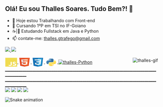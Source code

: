 ## Olá! Eu sou Thalles Soares. Tudo Bem?! 👋

- 🔭 Hoje estou Trabalhando com Front-end
- 🌱 Cursando 1ºP em TSI no IF-Goiano
- ☕|🐍 Estudando Fullstack em Java e Python
- 📫 contate-me: thalles.gtrafego@gmail.com

<div>
  <a href="https://github.com/Th4llesSo4res">
  <img width="42%" src="https://github-readme-stats.vercel.app/api?username=Th4llesSo4res&show_icons=true&theme=gruvbox_light">
  <img width="46%" src="https://github-readme-stats.vercel.app/api/top-langs/?username=Th4llesSo4res&layout=compact&theme=gruvbox_light">
 
</div>
    
<div style="display: inline_block"><br>
  <img align="center" alt="thalles-Js" height="30" width="40" src="https://raw.githubusercontent.com/devicons/devicon/master/icons/javascript/javascript-plain.svg">
  <img align="center" alt="thalles-HTML" height="30" width="40" src="https://raw.githubusercontent.com/devicons/devicon/master/icons/html5/html5-original.svg">
  <img align="center" alt="thalles-CSS" height="30" width="40" src="https://raw.githubusercontent.com/devicons/devicon/master/icons/css3/css3-original.svg">
  <img align="center" alt="thalles-Python" height="30" width="40" src="https://raw.githubusercontent.com/devicons/devicon/master/icons/python/python-original.svg">
  <img  align="center" alt="thalles-Python" width="50" height="50" src="https://img.icons8.com/plasticine/100/java-coffee-cup-logo.png"/>
  <img align="right" alt="thalles-gif" src="https://i.picasion.com/pic92/7bff8046e7e9b9692d47fd1b020f0c38.gif"alt="https://picasion.com/" />
    
</div>
_________________________________________________________________________________________
_________________________________________________________________________________________


<div> 
<a href="https://www.instagram.com/_thallec0?igsh=OHM2dGNyaXZubGJm&utm_source=qr" target="_blank"><img src="https://img.shields.io/badge/-Instagram-%23E4405F?style=for-the-badge&logo=instagram&logoColor=white" target="_blank"></a>
<a href = "mailto:thalles.gtrafego@gmail.com "><img src="https://img.shields.io/badge/-Gmail-%23333?style=for-the-badge&logo=gmail&logoColor=white" target="_blank"></a>
<a href="https://www.linkedin.com/in/thalles-soares-9103a3342/" target="_blank"><img src="https://img.shields.io/badge/-LinkedIn-%230077B5?style=for-the-badge&logo=linkedin&logoColor=white" target="_blank"></a>
<a href="http://wa.me/5564993159396" target="_blank"><img src="https://img.shields.io/badge/WhatsApp-25D366?style=for-the-badge&logo=whatsapp&logoColor=white" target="_blank"></a>
</div>

![Snake animation](https://raw.githubusercontent.com/Th4llesSo4res/Th4llesSo4res/output/github-contribution-grid-snake.svg)


